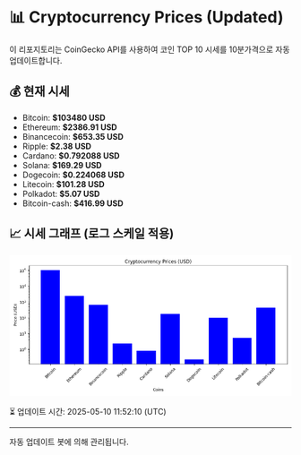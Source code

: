 
# 📊 Cryptocurrency Prices (Updated)

이 리포지토리는 CoinGecko API를 사용하여 코인 TOP 10 시세를 10분가격으로 자동 업데이트합니다.

## 💰 현재 시세
- Bitcoin: **$103480 USD**
- Ethereum: **$2386.91 USD**
- Binancecoin: **$653.35 USD**
- Ripple: **$2.38 USD**
- Cardano: **$0.792088 USD**
- Solana: **$169.29 USD**
- Dogecoin: **$0.224068 USD**
- Litecoin: **$101.28 USD**
- Polkadot: **$5.07 USD**
- Bitcoin-cash: **$416.99 USD**

## 📈 시세 그래프 (로그 스케일 적용)
![Crypto Prices](crypto_prices.png)

⏳ 업데이트 시간: 2025-05-10 11:52:10 (UTC)

---
자동 업데이트 봇에 의해 관리됩니다.
